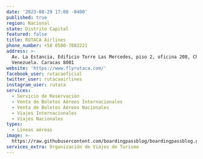 ```yaml
---
date: '2023-08-29 17:00 -0400'
published: true
region: Nacional
state: Distrito Capital
featured: false
title: RUTACA Airlines
phone_number: +58 0500-7882221
address: >-
  Av. La Estancia, Edificio Torre Las Mercedes, piso 2, oficina 208, Chuao,
  Venezuela. Caracas 8001
website: 'https://www.flyrutaca.com/'
facebook_user: rutacaoficial
twitter_user: rutacaairlines
instagram_user: rutaca
services:
  - Servicio de Reservación
  - Venta de Boletos Aéreos Internacionales
  - Venta de Boletos Aéreos Nacionales
  - Viajes Internacionales
  - Viajes Nacionales
types:
  - Líneas aéreas
image: >-
  https://raw.githubusercontent.com/boardingpassblog/boardingpassblog.github.io/main/assets/images/Rutaca-Airlines-Logo.jpg
services_extra: Organización de Viajes de Turismo
---
```

